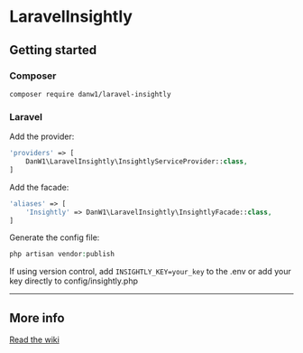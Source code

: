 # LaravelInsightly
## Getting started
### Composer
`composer require danw1/laravel-insightly`

### Laravel
Add the provider:
```php
'providers' => [
    DanW1\LaravelInsightly\InsightlyServiceProvider::class,
]
```
Add the facade:
```php
'aliases' => [
    'Insightly' => DanW1\LaravelInsightly\InsightlyFacade::class,
]
```
Generate the config file:
```php
php artisan vendor:publish
```
If using version control, add `INSIGHTLY_KEY=your_key` to the .env or add your key directly to config/insightly.php
***
## More info
[Read the wiki](https://github.com/ggdx/LaravelInsightly/wiki)
